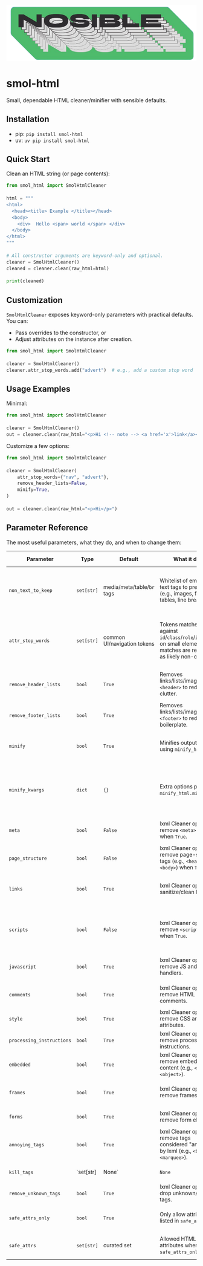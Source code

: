 ![Logo](https://github.com/NosibleAI/nosible-py/blob/main/docs/_static/readme.png?raw=true)

# smol-html

Small, dependable HTML cleaner/minifier with sensible defaults.

## Installation

- pip: `pip install smol-html`
- uv: `uv pip install smol-html`

## Quick Start

Clean an HTML string (or page contents):

```python
from smol_html import SmolHtmlCleaner

html = """
<html>
  <head><title> Example </title></head>
  <body>
    <div>  Hello <span> world </span> </div>
  </body>
</html>
"""

# All constructor arguments are keyword-only and optional.
cleaner = SmolHtmlCleaner()
cleaned = cleaner.clean(raw_html=html)

print(cleaned)
```

## Customization

`SmolHtmlCleaner` exposes keyword-only parameters with practical defaults. You can:
- Pass overrides to the constructor, or
- Adjust attributes on the instance after creation.

```python
from smol_html import SmolHtmlCleaner

cleaner = SmolHtmlCleaner()
cleaner.attr_stop_words.add("advert")  # e.g., add a custom stop word
```

## Usage Examples

Minimal:

```python
from smol_html import SmolHtmlCleaner

cleaner = SmolHtmlCleaner()
out = cleaner.clean(raw_html="<p>Hi <!-- note --> <a href='x'>link</a></p>")
```

Customize a few options:

```python
from smol_html import SmolHtmlCleaner

cleaner = SmolHtmlCleaner(
    attr_stop_words={"nav", "advert"},
    remove_header_lists=False,
    minify=True,
)

out = cleaner.clean(raw_html="<p>Hi</p>")
```

## Parameter Reference

The most useful parameters, what they do, and when to change them:

| Parameter | Type | Default | What it does | When to change |
|---|---|---|---|---|
| `non_text_to_keep` | `set[str]` | media/meta/table/`br` tags | Whitelist of empty/non-text tags to preserve (e.g., images, figures, tables, line breaks). | If important non-text elements are being removed or you want to keep/drop more empty tags. |
| `attr_stop_words` | `set[str]` | common UI/navigation tokens | Tokens matched against `id`/`class`/`role`/`item_type` on small elements; matches are removed as likely non-content. | Add tokens like `advert`, `hero`, `menu` to aggressively drop UI chrome, or remove tokens if content is lost. |
| `remove_header_lists` | `bool` | `True` | Removes links/lists/images within `<header>` to reduce nav clutter. | Set `False` if your header contains meaningful content you want to keep. |
| `remove_footer_lists` | `bool` | `True` | Removes links/lists/images within `<footer>` to reduce boilerplate. | Set `False` for content-heavy footers you need. |
| `minify` | `bool` | `True` | Minifies output HTML using `minify_html`. | Set `False` for readability or debugging; use `--pretty` in the CLI. |
| `minify_kwargs` | `dict` | `{}` | Extra options passed to `minify_html.minify`. | Tune minification behavior (e.g., whitespace, comments) without changing cleaning. |
| `meta` | `bool` | `False` | lxml Cleaner option: remove `<meta>` content when `True`. | Usually leave `False`; enable only for strict sanitation. |
| `page_structure` | `bool` | `False` | lxml Cleaner option: remove page-structure tags (e.g., `<head>`, `<body>`) when `True`. | Rarely needed; keep `False` to preserve structure. |
| `links` | `bool` | `True` | lxml Cleaner option: sanitize/clean links. | Leave `True` unless you need raw anchors untouched. |
| `scripts` | `bool` | `False` | lxml Cleaner option: remove `<script>` tags when `True`. | Keep `False` to preserve scripts; usually safe to remove via `javascript=True` anyway. |
| `javascript` | `bool` | `True` | lxml Cleaner option: remove JS and event handlers. | Set `False` only if you truly need inline JS (not recommended). |
| `comments` | `bool` | `True` | lxml Cleaner option: remove HTML comments. | Set `False` to retain comments for debugging. |
| `style` | `bool` | `True` | lxml Cleaner option: remove CSS and style attributes. | Set `False` to keep inline styles/CSS. |
| `processing_instructions` | `bool` | `True` | lxml Cleaner option: remove processing instructions. | Rarely change; keep for safety. |
| `embedded` | `bool` | `True` | lxml Cleaner option: remove embedded content (e.g., `<embed>`, `<object>`). | Set `False` to keep embedded media. |
| `frames` | `bool` | `True` | lxml Cleaner option: remove frames/iframes. | Set `False` if iframes contain needed content. |
| `forms` | `bool` | `True` | lxml Cleaner option: remove form elements. | Set `False` if you need to keep forms/inputs. |
| `annoying_tags` | `bool` | `True` | lxml Cleaner option: remove tags considered "annoying" by lxml (e.g., `<blink>`, `<marquee>`). | Rarely change. |
| `kill_tags` | `set[str] | None` | `None` | Additional explicit tags to remove entirely. | Add site-specific or custom tags to drop. |
| `remove_unknown_tags` | `bool` | `True` | lxml Cleaner option: drop unknown/invalid tags. | Set `False` if you rely on custom elements. |
| `safe_attrs_only` | `bool` | `True` | Only allow attributes listed in `safe_attrs`. | Set `False` if you need to keep arbitrary attributes. |
| `safe_attrs` | `set[str]` | curated set | Allowed HTML attributes when `safe_attrs_only=True`. | Extend to keep additional attributes you trust. |
